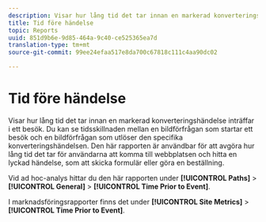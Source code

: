 ```yaml
---
description: Visar hur lång tid det tar innan en markerad konverteringshändelse inträffar i ett besök. Du kan se tidsskillnaden mellan en bildförfrågan som startar ett besök och en bildförfrågan som utlöser den specifika konverteringshändelsen. Den här rapporten är användbar för att avgöra hur lång tid det tar för användarna att komma till webbplatsen och hitta en lyckad händelse, som att skicka formulär eller göra en beställning.
title: Tid före händelse
topic: Reports
uuid: 851d9b6e-9d85-464a-9c40-ce525365ea7d
translation-type: tm+mt
source-git-commit: 99ee24efaa517e8da700c67818c111c4aa90dc02

---
```



# Tid före händelse

Visar hur lång tid det tar innan en markerad konverteringshändelse inträffar i ett besök. Du kan se tidsskillnaden mellan en bildförfrågan som startar ett besök och en bildförfrågan som utlöser den specifika konverteringshändelsen. Den här rapporten är användbar för att avgöra hur lång tid det tar för användarna att komma till webbplatsen och hitta en lyckad händelse, som att skicka formulär eller göra en beställning.

Vid ad hoc-analys hittar du den här rapporten under **[!UICONTROL Paths]** > **[!UICONTROL General]** > **[!UICONTROL Time Prior to Event]**.

I marknadsföringsrapporter finns det under **[!UICONTROL Site Metrics]** > **[!UICONTROL Time Prior to Event]**.

